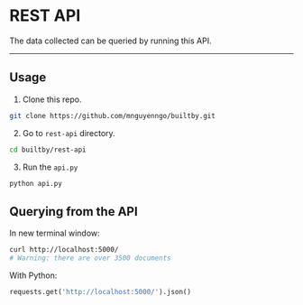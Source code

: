 # REST API
The data collected can be queried by running this API.
___

## Usage
1. Clone this repo.
```bash
git clone https://github.com/mnguyenngo/builtby.git
```
2. Go to `rest-api` directory.
```bash
cd builtby/rest-api
```
3. Run the `api.py`
```bash
python api.py
```

## Querying from the API
In new terminal window:
```bash
curl http://localhost:5000/
# Warning: there are over 3500 documents
```

With Python:
```python
requests.get('http://localhost:5000/').json()
```
